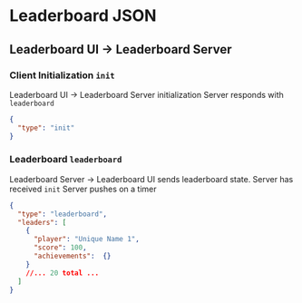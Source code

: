 # Leaderboard JSON

## Leaderboard UI -> Leaderboard Server

### Client Initialization `init`

Leaderboard UI -> Leaderboard Server initialization
Server responds with `leaderboard`

```json
{
  "type": "init"
}
```

### Leaderboard  `leaderboard`
Leaderboard Server -> Leaderboard UI sends leaderboard state.
Server has received `init`
Server pushes on a timer
```json
{
  "type": "leaderboard",
  "leaders": [
    {
      "player": "Unique Name 1",
      "score": 100,
      "achievements":  {}
    }
    //... 20 total ...
  ]
}
```
